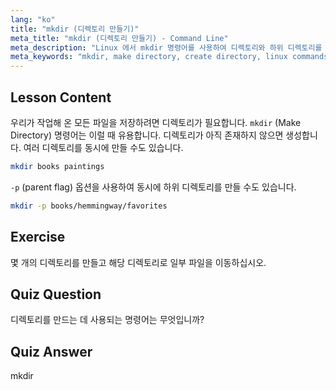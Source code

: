 ```yaml
---
lang: "ko"
title: "mkdir (디렉토리 만들기)"
meta_title: "mkdir (디렉토리 만들기) - Command Line"
meta_description: "Linux 에서 mkdir 명령어를 사용하여 디렉토리와 하위 디렉토리를 만드는 방법을 배웁니다. 이 초보자 친화적인 튜토리얼은 파일을 효율적으로 정리하는 데 도움이 됩니다."
meta_keywords: "mkdir, make directory, create directory, linux commands, linux tutorial, beginner linux, linux guide"
---
```


## Lesson Content

우리가 작업해 온 모든 파일을 저장하려면 디렉토리가 필요합니다. `mkdir` (Make Directory) 명령어는 이럴 때 유용합니다. 디렉토리가 아직 존재하지 않으면 생성합니다. 여러 디렉토리를 동시에 만들 수도 있습니다.

```bash
mkdir books paintings
```

`-p` (parent flag) 옵션을 사용하여 동시에 하위 디렉토리를 만들 수도 있습니다.

```bash
mkdir -p books/hemmingway/favorites
```

## Exercise

몇 개의 디렉토리를 만들고 해당 디렉토리로 일부 파일을 이동하십시오.

## Quiz Question

디렉토리를 만드는 데 사용되는 명령어는 무엇입니까?

## Quiz Answer

mkdir

